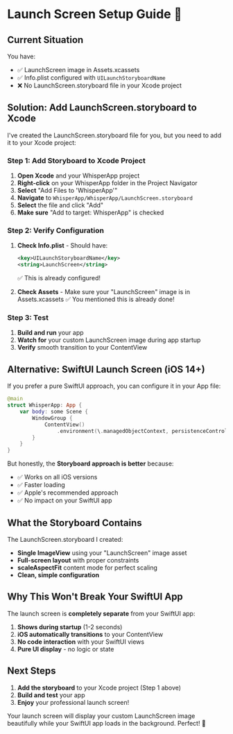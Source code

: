 # Launch Screen Setup Guide 🚀

## Current Situation
You have:
- ✅ LaunchScreen image in Assets.xcassets
- ✅ Info.plist configured with `UILaunchStoryboardName`
- ❌ No LaunchScreen.storyboard file in your Xcode project

## Solution: Add LaunchScreen.storyboard to Xcode

I've created the LaunchScreen.storyboard file for you, but you need to add it to your Xcode project:

### Step 1: Add Storyboard to Xcode Project
1. **Open Xcode** and your WhisperApp project
2. **Right-click** on your WhisperApp folder in the Project Navigator
3. **Select** "Add Files to 'WhisperApp'"
4. **Navigate** to `WhisperApp/WhisperApp/LaunchScreen.storyboard`
5. **Select** the file and click "Add"
6. **Make sure** "Add to target: WhisperApp" is checked

### Step 2: Verify Configuration
1. **Check Info.plist** - Should have:
   ```xml
   <key>UILaunchStoryboardName</key>
   <string>LaunchScreen</string>
   ```
   ✅ This is already configured!

2. **Check Assets** - Make sure your "LaunchScreen" image is in Assets.xcassets
   ✅ You mentioned this is already done!

### Step 3: Test
1. **Build and run** your app
2. **Watch for** your custom LaunchScreen image during app startup
3. **Verify** smooth transition to your ContentView

## Alternative: SwiftUI Launch Screen (iOS 14+)

If you prefer a pure SwiftUI approach, you can configure it in your App file:

```swift
@main
struct WhisperApp: App {
    var body: some Scene {
        WindowGroup {
            ContentView()
                .environment(\.managedObjectContext, persistenceController.container.viewContext)
        }
    }
}
```

But honestly, the **Storyboard approach is better** because:
- ✅ Works on all iOS versions
- ✅ Faster loading
- ✅ Apple's recommended approach
- ✅ No impact on your SwiftUI app

## What the Storyboard Contains

The LaunchScreen.storyboard I created:
- **Single ImageView** using your "LaunchScreen" image asset
- **Full-screen layout** with proper constraints
- **scaleAspectFit** content mode for perfect scaling
- **Clean, simple configuration**

## Why This Won't Break Your SwiftUI App

The launch screen is **completely separate** from your SwiftUI app:
1. **Shows during startup** (1-2 seconds)
2. **iOS automatically transitions** to your ContentView
3. **No code interaction** with your SwiftUI views
4. **Pure UI display** - no logic or state

## Next Steps

1. **Add the storyboard** to your Xcode project (Step 1 above)
2. **Build and test** your app
3. **Enjoy** your professional launch screen!

Your launch screen will display your custom LaunchScreen image beautifully while your SwiftUI app loads in the background. Perfect! 🎉